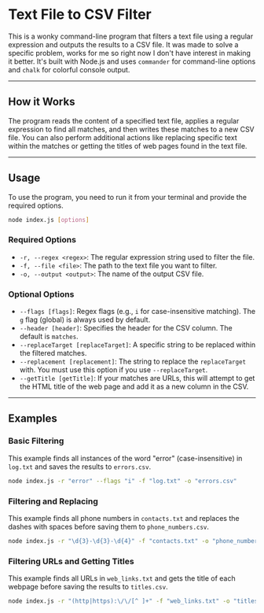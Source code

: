 # Text File to CSV Filter

This is a wonky command-line program that filters a text file using a regular expression and outputs the results to a CSV file. It was made to solve a specific problem, works for me so right now I don't have interest in making it better. It's built with Node.js and uses `commander` for command-line options and `chalk` for colorful console output.

-----

## How it Works

The program reads the content of a specified text file, applies a regular expression to find all matches, and then writes these matches to a new CSV file. You can also perform additional actions like replacing specific text within the matches or getting the titles of web pages found in the text file.

-----

## Usage

To use the program, you need to run it from your terminal and provide the required options.

```bash
node index.js [options]
```

### Required Options

  * `-r, --regex <regex>`: The regular expression string used to filter the file.
  * `-f, --file <file>`: The path to the text file you want to filter.
  * `-o, --output <output>`: The name of the output CSV file.

### Optional Options

  * `--flags [flags]`: Regex flags (e.g., `i` for case-insensitive matching). The `g` flag (global) is always used by default.
  * `--header [header]`: Specifies the header for the CSV column. The default is `matches`.
  * `--replaceTarget [replaceTarget]`: A specific string to be replaced within the filtered matches.
  * `--replacement [replacement]`: The string to replace the `replaceTarget` with. You must use this option if you use `--replaceTarget`.
  * `--getTitle [getTitle]`: If your matches are URLs, this will attempt to get the HTML title of the web page and add it as a new column in the CSV.

-----

## Examples

### Basic Filtering

This example finds all instances of the word "error" (case-insensitive) in `log.txt` and saves the results to `errors.csv`.

```bash
node index.js -r "error" --flags "i" -f "log.txt" -o "errors.csv"
```

### Filtering and Replacing

This example finds all phone numbers in `contacts.txt` and replaces the dashes with spaces before saving them to `phone_numbers.csv`.

```bash
node index.js -r "\d{3}-\d{3}-\d{4}" -f "contacts.txt" -o "phone_numbers.csv" --replaceTarget "-" --replacement " "
```

### Filtering URLs and Getting Titles

This example finds all URLs in `web_links.txt` and gets the title of each webpage before saving the results to `titles.csv`.

```bash
node index.js -r "(http|https):\/\/[^ ]+" -f "web_links.txt" -o "titles.csv" --getTitle
```
